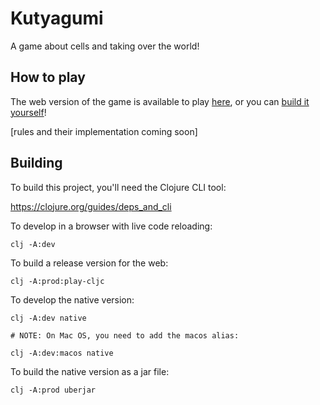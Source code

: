 # Kutyagumi

A game about cells and taking over the world!

## How to play

The web version of the game is available to play [here](https://eutropius225.github.io/kutyagumi/index.html), or you can [build it yourself](#building)!

[rules and their implementation coming soon]

## Building

To build this project, you'll need the Clojure CLI tool:

https://clojure.org/guides/deps_and_cli


To develop in a browser with live code reloading:

```
clj -A:dev
```


To build a release version for the web:

```
clj -A:prod:play-cljc
```


To develop the native version:

```
clj -A:dev native

# NOTE: On Mac OS, you need to add the macos alias:

clj -A:dev:macos native
```


To build the native version as a jar file:

```
clj -A:prod uberjar
```
